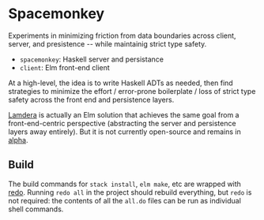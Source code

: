 # Spacemonkey

Experiments in minimizing friction from data boundaries across client, server, and presistence -- while maintainig strict type safety.


- `spacemonkey`: Haskell server and persistance
- `client`: Elm front-end client

At a high-level, the idea is to write Haskell ADTs as needed, then find strategies to minimize the effort / error-prone boilerplate / loss of strict type safety across the front end and persistence layers. 

[Lamdera](https://discourse.elm-lang.org/t/announcing-lamdera-open-alpha/5669) is actually an Elm solution that achieves the same goal from a front-end-centric perspective (abstracting the server and persistence layers away entirely). But it is not currently open-source and remains in [alpha](https://dashboard.lamdera.app/). 


## Build

The build commands for `stack install`, `elm make`, etc are wrapped with [redo](https://redo.readthedocs.io/en/latest/). 
Running `redo all` in the project should rebuild everything, but `redo` is not required: the contents of all the `all.do` files can be run as individual shell commands. 
